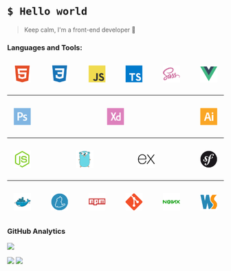 # `$ Hello world`

> Keep calm, I'm a front-end developer 👾

### Languages and Tools:

<div style="display: flex; justify-content: space-between; align-items: center;">
<img src="https://raw.githubusercontent.com/devicons/devicon/master/icons/html5/html5-plain.svg" width="40px" alt="HTML 5" style="margin: 15px;"/>
<img src="https://raw.githubusercontent.com/devicons/devicon/master/icons/css3/css3-plain.svg" width="40px" alt="CSS 3" style="margin: 15px;"/>
<img src="https://raw.githubusercontent.com/devicons/devicon/master/icons/javascript/javascript-original.svg" width="40px" alt="JavaScript / ES"  style="margin: 15px;"/>
<img src="https://raw.githubusercontent.com/devicons/devicon/master/icons/typescript/typescript-original.svg" width="40px" alt="Typescript" style="margin: 15px;"/>
<img src="https://raw.githubusercontent.com/devicons/devicon/master/icons/sass/sass-original.svg" width="40px" alt="Sass" style="margin: 15px;"/>
<img src="https://raw.githubusercontent.com/devicons/devicon/master/icons/vuejs/vuejs-original.svg" width="40px" alt="Vue JS" style="margin: 15px;"/>
</div>
<hr />

<div style="display: flex; justify-content: space-between; align-items: center;">
<img src="https://raw.githubusercontent.com/devicons/devicon/master/icons/photoshop/photoshop-plain.svg" width="40px" alt="Photoshop" style="margin: 15px;"/>
<img src="https://raw.githubusercontent.com/devicons/devicon/master/icons/xd/xd-plain.svg" width="40px" alt="Adobe XD" style="margin: 15px;"/>
<img src="https://raw.githubusercontent.com/devicons/devicon/master/icons/illustrator/illustrator-plain.svg" width="40px" alt="Illustrator" style="margin: 15px;"/>
</div>
<hr />

<div style="display: flex; justify-content: space-between; align-items: center;">
<img src="https://raw.githubusercontent.com/devicons/devicon/master/icons/nodejs/nodejs-plain.svg" width="40px" alt="Node JS" style="margin: 15px;"/>
<img src="https://raw.githubusercontent.com/devicons/devicon/master/icons/go/go-original.svg" width="40px" alt="Go" style="margin: 15px;"/>
<img src="https://raw.githubusercontent.com/devicons/devicon/master/icons/express/express-original.svg" width="40px" alt="Express" style="margin: 15px;"/>
<img src="https://raw.githubusercontent.com/devicons/devicon/master/icons/symfony/symfony-original.svg" width="40px" alt="Symfony" style="margin: 15px;"/>
</div>
<hr />

<div style="display: flex; justify-content: space-between; align-items: center;">
<img src="https://raw.githubusercontent.com/devicons/devicon/master/icons/docker/docker-original.svg" width="40px" alt="Docker" style="margin: 15px;"/>
<img src="https://raw.githubusercontent.com/devicons/devicon/master/icons/yarn/yarn-original.svg" width="40px" alt="Yarn" style="margin: 15px;"/>
<img src="https://raw.githubusercontent.com/devicons/devicon/master/icons/npm/npm-original-wordmark.svg" width="40px" alt="Npm" style="margin: 15px;"/>
<img src="https://raw.githubusercontent.com/devicons/devicon/master/icons/git/git-original.svg" width="40px" alt="Git" style="margin: 15px;"/>
<img src="https://raw.githubusercontent.com/devicons/devicon/master/icons/nginx/nginx-original.svg" width="40px" alt="Nginx" style="margin: 15px;"/>
<img src="https://raw.githubusercontent.com/devicons/devicon/master/icons/webstorm/webstorm-original.svg" width="40px" alt="Webstorm" style="margin: 15px;"/>
</div>

### GitHub Analytics


<a href="https://github.com/andreiTn">
  <img height="150rem" src="http://github-readme-streak-stats.herokuapp.com?user=andreiTn"/>
</a>

[<img src="https://img.shields.io/badge/linkedin-%230077B5.svg?&style=for-the-badge&logo=linkedin&logoColor=white" />](https://www.linkedin.com/in/andrei-tincu/)
[<img src="https://img.shields.io/badge/twitter-%231DA1F2.svg?&style=for-the-badge&logo=twitter&logoColor=white" />](https://twitter.com/TincuVictor)
